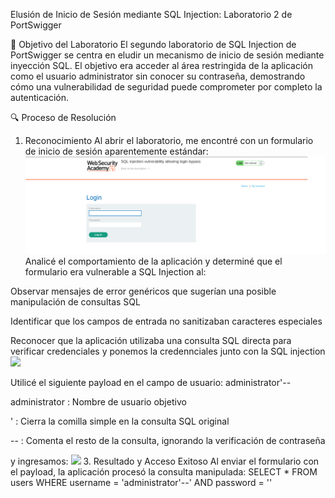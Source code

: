 Elusión de Inicio de Sesión mediante SQL Injection: Laboratorio 2 de PortSwigger

🎯 Objetivo del Laboratorio
El segundo laboratorio de SQL Injection de PortSwigger se centra en eludir un mecanismo de inicio de sesión mediante inyección SQL. El objetivo era acceder al área restringida de la aplicación como el usuario administrator sin conocer su contraseña, demostrando cómo una vulnerabilidad de seguridad puede comprometer por completo la autenticación.

🔍 Proceso de Resolución
1. Reconocimiento
Al abrir el laboratorio, me encontré con un formulario de inicio de sesión aparentemente estándar:
![](https://github.com/yaraDMC/wite-ups-de-portswigger/blob/main/sql-injection/lab2/images/incio.png)
Analicé el comportamiento de la aplicación y determiné que el formulario era vulnerable a SQL Injection al:

Observar mensajes de error genéricos que sugerían una posible manipulación de consultas SQL

Identificar que los campos de entrada no sanitizaban caracteres especiales

Reconocer que la aplicación utilizaba una consulta SQL directa para verificar credenciales
y ponemos la credennciales junto con la SQL injection
![](https://github.com/yaraDMC/wite-ups-de-portswigger/tree/main/sql-injection/lab2/images)

Utilicé el siguiente payload en el campo de usuario:
administrator'--

administrator : Nombre de usuario objetivo

' : Cierra la comilla simple en la consulta SQL original

-- : Comenta el resto de la consulta, ignorando la verificación de contraseña

y ingresamos:
![](https://github.com/yaraDMC/wite-ups-de-portswigger/tree/main/sql-injection/lab2/images)
3. Resultado y Acceso Exitoso
Al enviar el formulario con el payload, la aplicación procesó la consulta manipulada:
SELECT * FROM users WHERE username = 'administrator'--' AND password = ''

